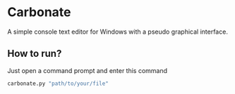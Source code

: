 # Carbonate

A simple console text editor for Windows with a pseudo graphical interface.


## How to run?

Just open a command prompt and enter this command
```python
carbonate.py "path/to/your/file"
```
